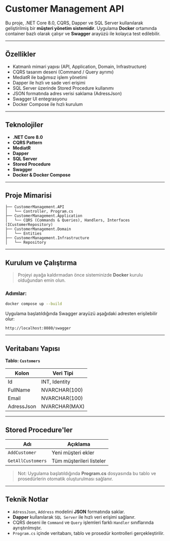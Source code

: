 # Customer Management API

Bu proje, .NET Core 8.0, CQRS, Dapper ve SQL Server kullanılarak geliştirilmiş bir **müşteri yönetim sistemidir**. Uygulama **Docker** ortamında container bazlı olarak çalışır ve **Swagger** arayüzü ile kolayca test edilebilir.

---

## Özellikler

- Katmanlı mimari yapısı (API, Application, Domain, Infrastructure)
- CQRS tasarım deseni (Command / Query ayrımı)
- MediatR ile bağımsız işlem yönetimi
- Dapper ile hızlı ve sade veri erişimi
- SQL Server üzerinde Stored Procedure kullanımı
- JSON formatında adres verisi saklama (AdressJson)
- Swagger UI entegrasyonu
- Docker Compose ile hızlı kurulum

---

## Teknolojiler

- **.NET Core 8.0**
- **CQRS Pattern**
- **MediatR**
- **Dapper**
- **SQL Server**
- **Stored Procedure**
- **Swagger**
- **Docker & Docker Compose**

---

## Proje Mimarisi

```
├── CustomerManagement.API
│   └── Controller, Program.cs
├── CustomerManagement.Application
│   └── CQRS (Commands & Queries), Handlers, Interfaces (ICustomerRepository)
├── CustomerManagement.Domain
│   └── Entities
├── CustomerManagement.Infrastructure
│   └── Repository

```

---

## Kurulum ve Çalıştırma

> Projeyi ayağa kaldırmadan önce sisteminizde **Docker** kurulu olduğundan emin olun.

### Adımlar:

```bash
docker compose up --build
```

Uygulama başlatıldığında Swagger arayüzü aşağıdaki adresten erişilebilir olur:

```
http://localhost:8080/swagger
```

---

## Veritabanı Yapısı

**Tablo: `Customers`**

| Kolon       | Veri Tipi         |
|-------------|-------------------|
| Id          | INT, Identity      |
| FullName    | NVARCHAR(100)      |
| Email       | NVARCHAR(100)      |
| AdressJson  | NVARCHAR(MAX)      |

---

## Stored Procedure'ler

| Adı              | Açıklama                     |
|------------------|------------------------------|
| `AddCustomer`     | Yeni müşteri ekler           |
| `GetAllCustomers` | Tüm müşterileri listeler     |

> Not: Uygulama başlatıldığında **Program.cs** dosyasında bu tablo ve prosedürlerin otomatik oluşturulması sağlanır.

---

## Teknik Notlar

- `AdressJson`, `Address` modelini **JSON** formatında saklar.
- **Dapper** kullanılarak `SQL Server` ile hızlı veri erişimi sağlanır.
- CQRS deseni ile `Command` ve `Query` işlemleri farklı `Handler` sınıflarında ayrıştırılmıştır.
- `Program.cs` içinde veritabanı, tablo ve prosedür kontrolleri gerçekleştirilir.

